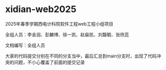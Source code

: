 # xidian-web2025
2025年春季学期西电计科院软件工程web工程小组项目

全组人员：李金润、彭麟博、徐一凯、赵燊凯、刘馥毓、张欣蕊 

文档编写：全组人员

大家的代码提交分别在不同的分支当中，最后汇总到main分支时，出现了代码冲突的问题，不小心覆盖了前面的提交记录
